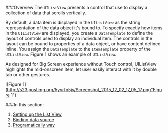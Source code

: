###Overview
The `UIListView` presents a control that use to display a collection of data that scrolls vertically.

By default, a data item is displayed in the `UIListView` as the string representation of the data object it's bound to. To specify exactly how items in the `UIListView` are displayed, you create a `DataTemplate` to define the layout of controls used to display an individual item. The controls in the layout can be bound to properties of a data object, or have content defined inline. You assign the `DataTemplate` to the `ItemTemplate` property of the `UIListView`. Figure 1 shows an example of `UIListView`.

As designed for Big Screen experience without Touch control, UIListView highlights the mid-onscreen item, let user easily interact with it by double tab or other gestures.

![Figure 1](http://s23.postimg.org/5yvrfn5jv/Screenshot_2015_12_02_17_05_17.png"Figure 1")

###In this section:
1. [Setting up the List View](http://developer.inair.tv/knowledgebase/index.php?InAiR-Documentation/A.%20Getting%20Started/2.%20Using%20Collection%20View/2.%20Using%20the%20List%20View/1.%20Setting%20up%20the%20List%20View)
2. [Binding data source](http://developer.inair.tv/knowledgebase/index.php?InAiR-Documentation/A.%20Getting%20Started/2.%20Using%20Collection%20View/2.%20Using%20the%20List%20View/2.%20Binding%20data%20source)
3. [Programatically way](http://developer.inair.tv/knowledgebase/index.php?InAiR-Documentation/A.%20Getting%20Started/2.%20Using%20Collection%20View/2.%20Using%20the%20List%20View/3.%20Programatically%20way)
